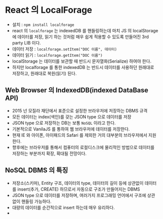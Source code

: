 # React 의 LocalForage

- 설치 : `npm install localforage`
- react 의 `localforage` 는 indexedDB 를 핸들링하는데 마치 JS 의 localStorage에 데이터를 저장, 읽기 하는 것처럼 매우 쉽게 적용할 수 있도록 만들어진 3rd party LIB 이다.
- 데이터 저장 : `localforage.setItem("DOC 이름", 데이터)`
- 데이터 읽기 : `localforage.getItem("DOC 이름")`
- localStorage 는 데이터를 보관할 때 반드시 문자열화(Serialize) 하여야 한다.
- 하지만 localforage 를 통한 indexedDB 는 반드시 데이터를 사용하던 원래대로 저장하고, 원래대로 복원(읽기) 된다.

## Web Browser 의 IndexedDB(indexed DataBase API)

- 2015 넌 모질라 재단에서 표준으로 설정한 브라우저에 저장하는 DBMS 규격
- 모든 데이터는 index(색인)를 갖는 JSON type 으로 데이터를 저장
- JSON type 으로 저장하는 DB는 보통 `NoSQL` 이라고 한다.
- 기본적으로 VanilaJS 를 통하여 웹 브라우저에 데이터를 저장한다.
- 현재 IE 와 아이폰, 아이패드의 Safari 를 제외한 거의 대부분의 브라우저에서 지원한다.
- 향후에는 브라우저를 통해서 컴퓨터의 로컬디스크에 물리적인 방법으로 데이터를 저장하는 부분까지 확장, 확대될 전망이다.

## NoSQL DBMS 의 특징

- 저장소(스키마), Entity 구조, 데이터의 type, 데이터의 길이 등에 상관없이 데이터를 insert(추가, CREATE) 하므로서 자동으로 구조가 만들어지는 DBMS
- JSON type 으로 데이터를 저장하며, 여러가지 프로그래밍 언어에서 구조에 상관없이 핸들링 가능하다.
- 대량의 데이터를 순간적으로 insert 하는데 매우 유리하다.
-
